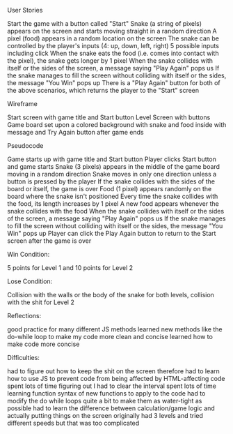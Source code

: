 User Stories

Start the game with a button called "Start"
Snake (a string of pixels) appears on the screen and starts moving straight in a random direction
A pixel (food) appears in a random location on the screen
The snake can be controlled by the player's inputs (4: up, down, left, right)
5 possible inputs including click
When the snake eats the food (i.e. comes into contact with the pixel), the snake gets longer by 1 pixel
When the snake collides with itself or the sides of the screen, a message saying "Play Again" pops us
If the snake manages to fill the screen without colliding with itself or the sides, the message "You Win" pops up
There is a "Play Again" button for both of the above scenarios, which returns the player to the "Start" screen

Wireframe

Start screen with game title and Start button
Level Screen with buttons
Game board set upon a colored background with snake and food inside with message and Try Again button after game ends

Pseudocode

Game starts up with game title and Start button
Player clicks Start button and game starts
Snake (3 pixels) appears in the middle of the game board moving in a random direction
Snake moves in only one direction unless a button is pressed by the player
If the snake collides with the sides of the board or itself, the game is over
Food (1 pixel) appears randomly on the board where the snake isn't positioned
Every time the snake collides with the food, its length increases by 1 pixel
A new food appears whenever the snake collides with the food
When the snake collides with itself or the sides of the screen, a message saying "Play Again" pops us
If the snake manages to fill the screen without colliding with itself or the sides, the message "You Win" pops up
Player can click the Play Again button to return to the Start screen after the game is over

Win Condition:

5 points for Level 1 and 10 points for Level 2

Lose Condition:

Collision with the walls or the body of the snake for both levels, collision with the shit for Level 2

Reflections:

good practice for many different JS methods
learned new methods like the do-while loop to make my code more clean and concise
learned how to make code more concise

Difficulties:

had to figure out how to keep the shit on the screen
therefore had to learn how to use JS to prevent code from being affected by HTML-affecting code
spent lots of time figuring out I had to clear the interval
spent lots of time learning function syntax of new functions to apply to the code
had to modify the do while loops quite a bit to make them as water-tight as possible
had to learn the difference between calculation/game logic and actually putting things on the screen
originally had 3 levels and tried different speeds but that was too complicated